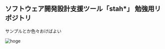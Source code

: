 ## ソフトウェア開発設計支援ツール「stah*」 勉強用リポジトリ

サンプルとか色々おけばよい

![hoge](http://astah.change-vision.com/ja/images/stories/logo/astah_products_ja.png)

